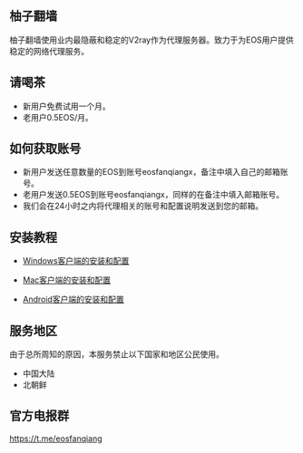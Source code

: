 ## 柚子翻墙
柚子翻墙使用业内最隐蔽和稳定的V2ray作为代理服务器。致力于为EOS用户提供稳定的网络代理服务。

## 请喝茶
- 新用户免费试用一个月。
- 老用户0.5EOS/月。

## 如何获取账号
- 新用户发送任意数量的EOS到账号eosfanqiangx，备注中填入自己的邮箱账号。
- 老用户发送0.5EOS到账号eosfanqiangx，同样的在备注中填入邮箱账号。
- 我们会在24小时之内将代理相关的账号和配置说明发送到您的邮箱。

## 安装教程

- [Windows客户端的安装和配置](windows.md)

- [Mac客户端的安装和配置](https://github.com/yanue/V2rayU)

- [Android客户端的安装和配置](android.md)

## 服务地区
由于总所周知的原因，本服务禁止以下国家和地区公民使用。
- 中国大陆
- 北朝鲜


## 官方电报群
https://t.me/eosfanqiang
